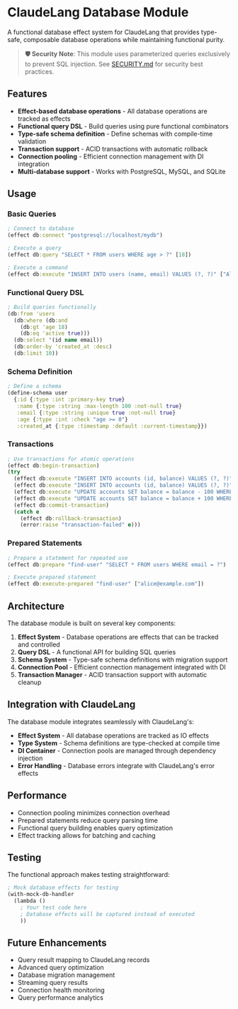 # ClaudeLang Database Module

A functional database effect system for ClaudeLang that provides type-safe, composable database operations while maintaining functional purity.

> **🛡️ Security Note**: This module uses parameterized queries exclusively to prevent SQL injection. See [SECURITY.md](SECURITY.md) for security best practices.

## Features

- **Effect-based database operations** - All database operations are tracked as effects
- **Functional query DSL** - Build queries using pure functional combinators
- **Type-safe schema definition** - Define schemas with compile-time validation
- **Transaction support** - ACID transactions with automatic rollback
- **Connection pooling** - Efficient connection management with DI integration
- **Multi-database support** - Works with PostgreSQL, MySQL, and SQLite

## Usage

### Basic Queries

```clojure
; Connect to database
(effect db:connect "postgresql://localhost/mydb")

; Execute a query
(effect db:query "SELECT * FROM users WHERE age > ?" [18])

; Execute a command
(effect db:execute "INSERT INTO users (name, email) VALUES (?, ?)" ["Alice" "alice@example.com"])
```

### Functional Query DSL

```clojure
; Build queries functionally
(db:from 'users
  (db:where (db:and
    (db:gt 'age 18)
    (db:eq 'active true)))
  (db:select '(id name email))
  (db:order-by 'created_at :desc)
  (db:limit 10))
```

### Schema Definition

```clojure
; Define a schema
(define-schema user
  {:id {:type :int :primary-key true}
   :name {:type :string :max-length 100 :not-null true}
   :email {:type :string :unique true :not-null true}
   :age {:type :int :check "age >= 0"}
   :created_at {:type :timestamp :default :current-timestamp}})
```

### Transactions

```clojure
; Use transactions for atomic operations
(effect db:begin-transaction)
(try
  (effect db:execute "INSERT INTO accounts (id, balance) VALUES (?, ?)" [1 1000])
  (effect db:execute "INSERT INTO accounts (id, balance) VALUES (?, ?)" [2 1000])
  (effect db:execute "UPDATE accounts SET balance = balance - 100 WHERE id = 1")
  (effect db:execute "UPDATE accounts SET balance = balance + 100 WHERE id = 2")
  (effect db:commit-transaction)
  (catch e
    (effect db:rollback-transaction)
    (error:raise "transaction-failed" e)))
```

### Prepared Statements

```clojure
; Prepare a statement for repeated use
(effect db:prepare "find-user" "SELECT * FROM users WHERE email = ?")

; Execute prepared statement
(effect db:execute-prepared "find-user" ["alice@example.com"])
```

## Architecture

The database module is built on several key components:

1. **Effect System** - Database operations are effects that can be tracked and controlled
2. **Query DSL** - A functional API for building SQL queries
3. **Schema System** - Type-safe schema definitions with migration support
4. **Connection Pool** - Efficient connection management integrated with DI
5. **Transaction Manager** - ACID transaction support with automatic cleanup

## Integration with ClaudeLang

The database module integrates seamlessly with ClaudeLang's:

- **Effect System** - All database operations are tracked as IO effects
- **Type System** - Schema definitions are type-checked at compile time
- **DI Container** - Connection pools are managed through dependency injection
- **Error Handling** - Database errors integrate with ClaudeLang's error effects

## Performance

- Connection pooling minimizes connection overhead
- Prepared statements reduce query parsing time
- Functional query building enables query optimization
- Effect tracking allows for batching and caching

## Testing

The functional approach makes testing straightforward:

```clojure
; Mock database effects for testing
(with-mock-db-handler
  (lambda ()
    ; Your test code here
    ; Database effects will be captured instead of executed
    ))
```

## Future Enhancements

- Query result mapping to ClaudeLang records
- Advanced query optimization
- Database migration management
- Streaming query results
- Connection health monitoring
- Query performance analytics